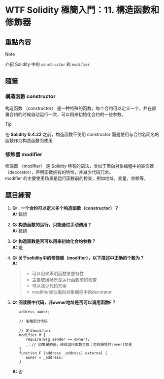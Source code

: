 # WTF Solidity 極簡入門：11. 構造函數和修飾器

## 重點內容

> [!NOTE]
> 介紹 Solidity 中的 `constructor` 和 `modifier`

## 隨筆

### 構造函數 constructor

构造函数 （constructor） 是一种特殊的函数，每个合约可以定义一个，并在部署合约的时候自动运行一次，可以用来初始化合约的一些参数。

> [!TIP]
> 在 **Solidity 0.4.22** 之前，构造函数不使用 constructor 而是使用与合约名同名的函数作为构造函数而使用

### 修飾器 modifier

修饰器 （modifier） 是 Solidity 特有的语法，类似于面向对象编程中的装饰器（decorator），声明函数拥有的特性，并减少代码冗余。  
modifier 的主要使用场景是运行函数前的检查，例如地址，变量，余额等。

## 題目練習

1. **Q: . 一个合约可以定义多个构造函数（constructor）？**  
   **A:** 錯誤

2. **Q: 构造函数的运行，只能通过手动调用？**  
   **A:** 錯誤

3. **Q:  构造函数是否可以用来初始化合约参数？**  
   **A:** 是

4. **Q: 关于solidity中的修饰器（modifier），以下描述中正确的个数为？**  
   **A:**

   > - 可以用来声明函数某些特性
   > - 主要使用场景是运行函数前的检查
   > - 可以减少代码冗余
   > - modifier类似面向对象编程中的decorator

5. **Q: 阅读图中代码，非owner地址是否可以调用函数F？**  

   ```solidity
      address owner;

      // 省略部分代码

      // 定义modifier
      modifier M {
         require(msg.sender == owner);
         _；// 如果是的话，继续运行函数主体；否则报错并revert交易
      }
      function F (address _address) external {
         owner = _address;
      }

   ```

   **A:** 否
